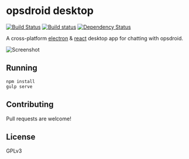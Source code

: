 # opsdroid desktop

[![Build Status](https://travis-ci.org/opsdroid/opsdroid-desktop.svg?branch=master)](https://travis-ci.org/opsdroid/opsdroid-desktop)
[![Build status](https://ci.appveyor.com/api/projects/status/j9hqh7ochim54mtf?svg=true)](https://ci.appveyor.com/project/jacobtomlinson/opsdroid-desktop)
[![Dependency Status](https://dependencyci.com/github/opsdroid/opsdroid-desktop/badge)](https://dependencyci.com/github/opsdroid/opsdroid-desktop)

A cross-platform [electron](https://electron.atom.io/) & [react](https://facebook.github.io/react/) desktop app for chatting with opsdroid.

![Screenshot](https://cloud.githubusercontent.com/assets/1610850/26456456/05656b04-4165-11e7-9f7c-71ccab7e7b14.png)

## Running

```
npm install
gulp serve
```

## Contributing

Pull requests are welcome!

## License

GPLv3
